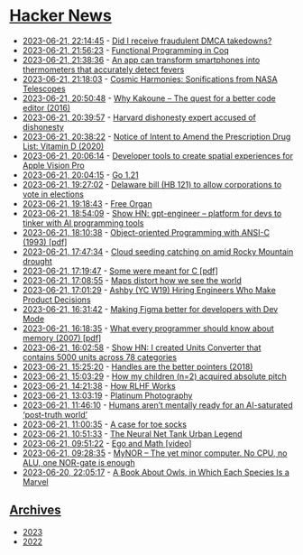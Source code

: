 # [Hacker News](https://kherrick.github.io/hacker-news/)

* [2023-06-21, 22:14:45](https://news.ycombinator.com/item?id=36425433) - [Did I receive fraudulent DMCA takedowns?](https://incoherency.co.uk/blog/stories/hardbin-fake-takedowns.html)
* [2023-06-21, 21:56:23](https://news.ycombinator.com/item?id=36425214) - [Functional Programming in Coq](https://softwarefoundations.cis.upenn.edu/lf-current/Basics.html)
* [2023-06-21, 21:38:36](https://news.ycombinator.com/item?id=36425006) - [An app can transform smartphones into thermometers that accurately detect fevers](https://www.washington.edu/news/2023/06/21/an-app-can-transform-smartphones-into-thermometers-that-accurately-detect-fevers/)
* [2023-06-21, 21:18:03](https://news.ycombinator.com/item?id=36424695) - [Cosmic Harmonies: Sonifications from NASA Telescopes](https://chandra.si.edu/photo/2023/sonify7/)
* [2023-06-21, 20:50:48](https://news.ycombinator.com/item?id=36424256) - [Why Kakoune – The quest for a better code editor (2016)](https://kakoune.org/why-kakoune/why-kakoune.html)
* [2023-06-21, 20:39:57](https://news.ycombinator.com/item?id=36424090) - [Harvard dishonesty expert accused of dishonesty](https://www.ft.com/content/a8c07365-f85d-47a0-98a4-b6f71da697ef)
* [2023-06-21, 20:38:22](https://news.ycombinator.com/item?id=36424069) - [Notice of Intent to Amend the Prescription Drug List: Vitamin D (2020)](https://www.canada.ca/en/health-canada/services/drugs-health-products/drug-products/prescription-drug-list/notices-changes/notice-intent-vitamin-d.html)
* [2023-06-21, 20:06:14](https://news.ycombinator.com/item?id=36423648) - [Developer tools to create spatial experiences for Apple Vision Pro](https://www.apple.com/newsroom/2023/06/developer-tools-to-create-spatial-experiences-for-apple-vision-pro-now-available/)
* [2023-06-21, 20:04:15](https://news.ycombinator.com/item?id=36423622) - [Go 1.21](https://go.dev/blog/go1.21rc)
* [2023-06-21, 19:27:02](https://news.ycombinator.com/item?id=36423148) - [Delaware bill (HB 121) to allow corporations to vote in elections](https://legis.delaware.gov/BillDetail/130205)
* [2023-06-21, 19:18:43](https://news.ycombinator.com/item?id=36423047) - [Free Organ](https://www.organclearinghouse.com/organs-for-sale#/3141-austin-san-francisco)
* [2023-06-21, 18:54:09](https://news.ycombinator.com/item?id=36422730) - [Show HN: gpt-engineer – platform for devs to tinker with AI programming tools](https://news.ycombinator.com/item?id=36422730)
* [2023-06-21, 18:10:38](https://news.ycombinator.com/item?id=36422116) - [Object-oriented Programming with ANSI-C (1993) [pdf]](https://www.mclibre.org/descargar/docs/libros/ooc-ats.pdf)
* [2023-06-21, 17:47:34](https://news.ycombinator.com/item?id=36421874) - [Cloud seeding catching on amid Rocky Mountain drought](https://www.hjnews.com/tremonton/cloud-seeding-catching-on-amid-rocky-mountain-drought/article_b0e08aac-e2bf-11ed-8583-632389f0bdf3.html)
* [2023-06-21, 17:19:47](https://news.ycombinator.com/item?id=36421473) - [Some were meant for C [pdf]](https://www.humprog.org/~stephen/research/papers/kell17some-preprint.pdf)
* [2023-06-21, 17:08:55](https://news.ycombinator.com/item?id=36421315) - [Maps distort how we see the world](https://unchartedterritories.tomaspueyo.com/p/maps-distort-how-we-see-the-world)
* [2023-06-21, 17:01:29](https://news.ycombinator.com/item?id=36421194) - [Ashby (YC W19) Hiring Engineers Who Make Product Decisions](https://www.ashbyhq.com/careers?utm_source=hn&ashby_jid=f99c1c4a-07f5-42fa-987e-de9a93f945dd)
* [2023-06-21, 16:31:42](https://news.ycombinator.com/item?id=36420712) - [Making Figma better for developers with Dev Mode](https://www.figma.com/blog/introducing-dev-mode/)
* [2023-06-21, 16:18:35](https://news.ycombinator.com/item?id=36420502) - [What every programmer should know about memory (2007) [pdf]](https://people.freebsd.org/~lstewart/articles/cpumemory.pdf)
* [2023-06-21, 16:02:58](https://news.ycombinator.com/item?id=36420295) - [Show HN: I created Units Converter that contains 5000 units across 78 categories](https://www.kodytools.com/units)
* [2023-06-21, 15:25:20](https://news.ycombinator.com/item?id=36419739) - [Handles are the better pointers (2018)](https://floooh.github.io/2018/06/17/handles-vs-pointers.html)
* [2023-06-21, 15:03:29](https://news.ycombinator.com/item?id=36419389) - [How my children (n=2) acquired absolute pitch](https://furiouslyrotatingshapes.substack.com/p/how-my-children-n2-acquired-absolute)
* [2023-06-21, 14:21:38](https://news.ycombinator.com/item?id=36418807) - [How RLHF Works](https://www.interconnects.ai/p/how-rlhf-works)
* [2023-06-21, 13:03:19](https://news.ycombinator.com/item?id=36417932) - [Platinum Photography](https://whyisthisinteresting.substack.com/p/the-platinum-photography-edition)
* [2023-06-21, 11:46:10](https://news.ycombinator.com/item?id=36417252) - [Humans aren’t mentally ready for an AI-saturated ‘post-truth world’](https://www.wired.com/story/generative-ai-deepfakes-disinformation-psychology/)
* [2023-06-21, 11:00:35](https://news.ycombinator.com/item?id=36416938) - [A case for toe socks](https://herman.bearblog.dev/a-case-for-toe-socks/)
* [2023-06-21, 10:51:33](https://news.ycombinator.com/item?id=36416895) - [The Neural Net Tank Urban Legend](https://gwern.net/tank)
* [2023-06-21, 09:51:22](https://news.ycombinator.com/item?id=36416490) - [Ego and Math [video]](https://www.youtube.com/watch?v=z7GVHB2wiyg)
* [2023-06-21, 09:28:35](https://news.ycombinator.com/item?id=36416325) - [MyNOR – The yet minor computer. No CPU, no ALU, one NOR-gate is enough](http://www.mynor.org/)
* [2023-06-20, 22:05:17](https://news.ycombinator.com/item?id=36411343) - [A Book About Owls, in Which Each Species Is a Marvel](https://www.nytimes.com/2023/06/14/books/review/what-an-owl-knows-jennifer-ackerman.html)

## [Archives](archives/index.md)

* [2023](archives/2023/index.md)
* [2022](archives/2022/index.md)
